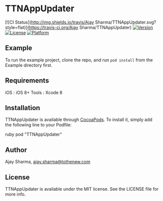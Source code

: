 # TTNAppUpdater

[![CI Status](http://img.shields.io/travis/Ajay Sharma/TTNAppUpdater.svg?style=flat)](https://travis-ci.org/Ajay Sharma/TTNAppUpdater)
[![Version](https://img.shields.io/cocoapods/v/TTNAppUpdater.svg?style=flat)](http://cocoapods.org/pods/TTNAppUpdater)
[![License](https://img.shields.io/cocoapods/l/TTNAppUpdater.svg?style=flat)](http://cocoapods.org/pods/TTNAppUpdater)
[![Platform](https://img.shields.io/cocoapods/p/TTNAppUpdater.svg?style=flat)](http://cocoapods.org/pods/TTNAppUpdater)

## Example

To run the example project, clone the repo, and run `pod install` from the Example directory first.

## Requirements

iOS : iOS 8+
Tools : Xcode 8

## Installation

TTNAppUpdater is available through [CocoaPods](http://cocoapods.org). To install
it, simply add the following line to your Podfile:

ruby
pod "TTNAppUpdater"

## Author

Ajay Sharma, ajay.sharma@tothenew.com

## License

TTNAppUpdater is available under the MIT license. See the LICENSE file for more info.
